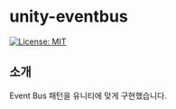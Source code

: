 ﻿# unity-eventbus

[![License: MIT](https://img.shields.io/badge/License-MIT-yellow.svg)](https://opensource.org/licenses/MIT)

## 소개

Event Bus 패턴을 유니티에 맞게 구현했습니다.


